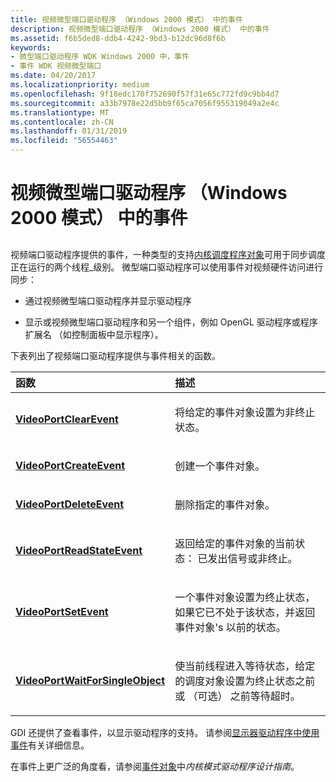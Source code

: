 ```yaml
---
title: 视频微型端口驱动程序 （Windows 2000 模式） 中的事件
description: 视频微型端口驱动程序 （Windows 2000 模式） 中的事件
ms.assetid: f6b5ded8-ddb4-4242-9bd3-b12dc96d8f6b
keywords:
- 微型端口驱动程序 WDK Windows 2000 中，事件
- 事件 WDK 视频微型端口
ms.date: 04/20/2017
ms.localizationpriority: medium
ms.openlocfilehash: 9f18edc170f752690f57f31e65c772fd9c9bb4d7
ms.sourcegitcommit: a33b7978e22d5bb9f65ca7056f955319049a2e4c
ms.translationtype: MT
ms.contentlocale: zh-CN
ms.lasthandoff: 01/31/2019
ms.locfileid: "56554463"
---
```

# <a name="events-in-video-miniport-drivers-windows-2000-model"></a>视频微型端口驱动程序 （Windows 2000 模式） 中的事件


## <span id="ddk_events_in_video_miniport_drivers_windows_2000_model__gg"></span><span id="DDK_EVENTS_IN_VIDEO_MINIPORT_DRIVERS_WINDOWS_2000_MODEL__GG"></span>


视频端口驱动程序提供的事件，一种类型的支持[内核调度程序对象](https://msdn.microsoft.com/library/windows/hardware/ff553202)可用于同步调度正在运行的两个线程\_级别。 微型端口驱动程序可以使用事件对视频硬件访问进行同步：

-   通过视频微型端口驱动程序并显示驱动程序

-   显示或视频微型端口驱动程序和另一个组件，例如 OpenGL 驱动程序或程序扩展名 （如控制面板中显示程序）。

下表列出了视频端口驱动程序提供与事件相关的函数。

<table>
<colgroup>
<col width="50%" />
<col width="50%" />
</colgroup>
<thead>
<tr class="header">
<th align="left">函数</th>
<th align="left">描述</th>
</tr>
</thead>
<tbody>
<tr class="odd">
<td align="left"><p><a href="https://msdn.microsoft.com/library/windows/hardware/ff570284" data-raw-source="[&lt;strong&gt;VideoPortClearEvent&lt;/strong&gt;](https://msdn.microsoft.com/library/windows/hardware/ff570284)"><strong>VideoPortClearEvent</strong></a></p></td>
<td align="left"><p>将给定的事件对象设置为非终止状态。</p></td>
</tr>
<tr class="even">
<td align="left"><p><a href="https://msdn.microsoft.com/library/windows/hardware/ff570287" data-raw-source="[&lt;strong&gt;VideoPortCreateEvent&lt;/strong&gt;](https://msdn.microsoft.com/library/windows/hardware/ff570287)"><strong>VideoPortCreateEvent</strong></a></p></td>
<td align="left"><p>创建一个事件对象。</p></td>
</tr>
<tr class="odd">
<td align="left"><p><a href="https://msdn.microsoft.com/library/windows/hardware/ff570292" data-raw-source="[&lt;strong&gt;VideoPortDeleteEvent&lt;/strong&gt;](https://msdn.microsoft.com/library/windows/hardware/ff570292)"><strong>VideoPortDeleteEvent</strong></a></p></td>
<td align="left"><p>删除指定的事件对象。</p></td>
</tr>
<tr class="even">
<td align="left"><p><a href="https://msdn.microsoft.com/library/windows/hardware/ff570352" data-raw-source="[&lt;strong&gt;VideoPortReadStateEvent&lt;/strong&gt;](https://msdn.microsoft.com/library/windows/hardware/ff570352)"><strong>VideoPortReadStateEvent</strong></a></p></td>
<td align="left"><p>返回给定的事件对象的当前状态： 已发出信号或非终止。</p></td>
</tr>
<tr class="odd">
<td align="left"><p><a href="https://msdn.microsoft.com/library/windows/hardware/ff570364" data-raw-source="[&lt;strong&gt;VideoPortSetEvent&lt;/strong&gt;](https://msdn.microsoft.com/library/windows/hardware/ff570364)"><strong>VideoPortSetEvent</strong></a></p></td>
<td align="left"><p>一个事件对象设置为终止状态，如果它已不处于该状态，并返回事件对象&#39;s 以前的状态。</p></td>
</tr>
<tr class="even">
<td align="left"><p><a href="https://msdn.microsoft.com/library/windows/hardware/ff570378" data-raw-source="[&lt;strong&gt;VideoPortWaitForSingleObject&lt;/strong&gt;](https://msdn.microsoft.com/library/windows/hardware/ff570378)"><strong>VideoPortWaitForSingleObject</strong></a></p></td>
<td align="left"><p>使当前线程进入等待状态，给定的调度对象设置为终止状态之前或 （可选） 之前等待超时。</p></td>
</tr>
</tbody>
</table>

 

GDI 还提供了查看事件，以显示驱动程序的支持。 请参阅[显示器驱动程序中使用事件](using-events-in-display-drivers.md)有关详细信息。

在事件上更广泛的角度看，请参阅[事件对象](https://msdn.microsoft.com/library/windows/hardware/ff544323)中*内核模式驱动程序设计指南*。

 

 





